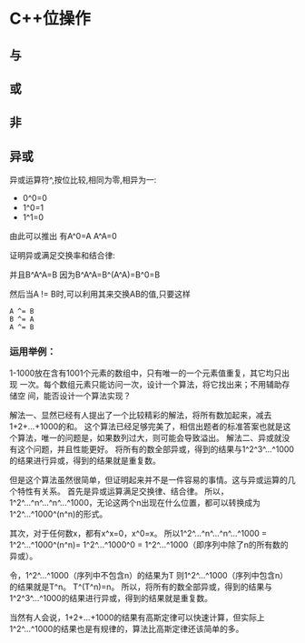 # C++位操作

## 与

## 或

## 非

## 异或
异或运算符^,按位比较,相同为零,相异为一:
* 0^0=0
* 1^0=1 
* 1^1=0  

由此可以推出 有A^0=A     A^A=0  

证明异或满足交换率和结合律:

并且B^A^A=B  因为B^A^A=B^(A^A)=B^0=B  

然后当A != B时,可以利用其来交换AB的值,只要这样
```
A ^= B
B ^= A
A ^= B
```

### 运用举例：

1-1000放在含有1001个元素的数组中，只有唯一的一个元素值重复，其它均只出现
一次。每个数组元素只能访问一次，设计一个算法，将它找出来；不用辅助存储空
间，能否设计一个算法实现？

解法一、显然已经有人提出了一个比较精彩的解法，将所有数加起来，减去1+2+...+1000的和。
这个算法已经足够完美了，相信出题者的标准答案也就是这个算法，唯一的问题是，如果数列过大，则可能会导致溢出。
解法二、异或就没有这个问题，并且性能更好。
将所有的数全部异或，得到的结果与1^2^3^...^1000的结果进行异或，得到的结果就是重复数。

但是这个算法虽然很简单，但证明起来并不是一件容易的事情。这与异或运算的几个特性有关系。
首先是异或运算满足交换律、结合律。
所以，1^2^...^n^...^n^...^1000，无论这两个n出现在什么位置，都可以转换成为1^2^...^1000^(n^n)的形式。

其次，对于任何数x，都有x^x=0，x^0=x。
所以1^2^...^n^...^n^...^1000 = 1^2^...^1000^(n^n)= 1^2^...^1000^0 = 1^2^...^1000（即序列中除了n的所有数的异或）。

令，1^2^...^1000（序列中不包含n）的结果为T
则1^2^...^1000（序列中包含n）的结果就是T^n。
T^(T^n)=n。
所以，将所有的数全部异或，得到的结果与1^2^3^...^1000的结果进行异或，得到的结果就是重复数。

当然有人会说，1+2+...+1000的结果有高斯定律可以快速计算，但实际上1^2^...^1000的结果也是有规律的，算法比高斯定律还该简单的多。
